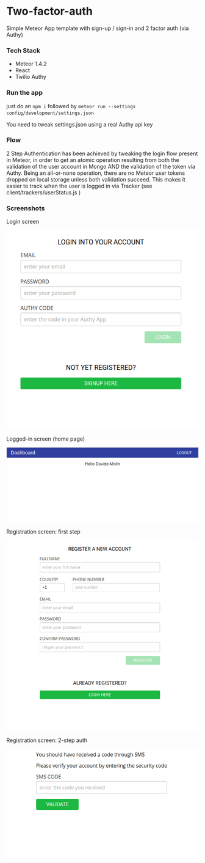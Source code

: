Two-factor-auth
================================================================================

Simple Meteor App template with sign-up / sign-in and 2 factor auth (via Authy)

### Tech Stack ###

- Meteor 1.4.2
- React
- Twilio Authy

### Run the app

just do an `npm i`
followed by `meteor run --settings config/development/settings.json`

You need to tweak settings.json using a real Authy api key

### Flow ###

2 Step Authentication has been achieved by tweaking the login flow present in Meteor, in order to get an atomic operation resulting from both the validation of the user account in Mongo AND the validation of the token via Authy.
Being an all-or-none operation, there are no Meteor user tokens dropped on local storage unless both validation succeed. This makes it easier to track when the user is logged in via Tracker (see client/trackers/userStatus.js )


### Screenshots ###

Login screen

![Login](/README/login.png?raw=true)

Logged-in screen (home page)

![LoggedIn](/README/logged-in.png?raw=true)

Registration screen: first step

![Reg1](/README/register-1.png?raw=true)

Registration screen: 2-step auth

![Reg2](/README/register-2.png?raw=true)

